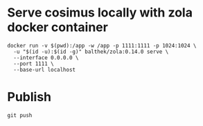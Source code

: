 # Serve cosimus locally with zola docker container

    docker run -v $(pwd):/app -w /app -p 1111:1111 -p 1024:1024 \
      -u "$(id -u):$(id -g)" balthek/zola:0.14.0 serve \
      --interface 0.0.0.0 \
      --port 1111 \
      --base-url localhost

# Publish

    git push
